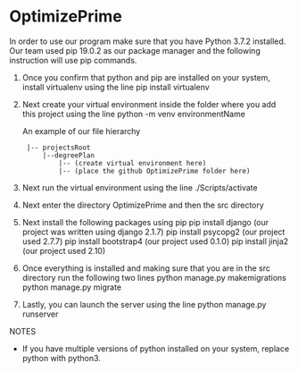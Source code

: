 # OptimizePrime
In order to use our program make sure that you have Python 3.7.2 installed. Our team used pip 19.0.2 as our package manager and the following instruction will use pip commands.

1. Once you confirm that python and pip are installed on your system, install virtualenv using the line
      pip install virtualenv
2. Next create your virtual environment inside the folder where you add this project using the line
      python -m venv environmentName

	 An example of our file hierarchy
		
		|-- projectsRoot
			|--degreePlan                    
				|-- (create virtual environment here)
				|-- (place the github OptimizePrime folder here)

3. Next run the virtual environment using the line
		  ./Scripts/activate
4. Next enter the directory OptimizePrime and then the src directory
5. Next install the following packages using pip
      pip install django             (our project was written using django 2.1.7)
      pip install psycopg2        (our project used 2.7.7) 
      pip install bootstrap4       (our project used 0.1.0)
      pip install jinja2	     (our project used 2.10)
6. Once everything is installed and making sure that you are in the src directory run the following two lines
		  python manage.py makemigrations
		  python manage.py migrate
7. Lastly, you can launch the server using the line
      python manage.py runserver


NOTES
- If you have multiple versions of python installed on your system, replace python with python3.
